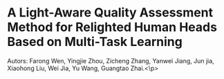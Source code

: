 # A Light-Aware Quality Assessment Method for Relighted Human Heads Based on Multi-Task Learning


<p>Autors: Farong Wen, Yingjie Zhou, Zicheng Zhang, Yanwei Jiang, Jun jia, Xiaohong Liu, Wei Jia, Yu Wang, Guangtao Zhai.<\p>
